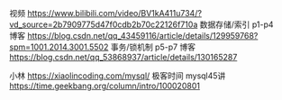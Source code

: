 视频 https://www.bilibili.com/video/BV1kA411u734/?vd_source=2b7909775d47f0cdb2b70c22126f710a
数据存储/索引 p1-p4  
博客 https://blog.csdn.net/qq_43459116/article/details/129959768?spm=1001.2014.3001.5502
事务/锁机制 p5-p7
博客 https://blog.csdn.net/qq_53868937/article/details/130165287

小林 https://xiaolincoding.com/mysql/
极客时间 mysql45讲
https://time.geekbang.org/column/intro/100020801
